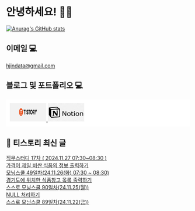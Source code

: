 # 안녕하세요! 🙋‍♂️

[![Anurag's GitHub stats](https://github-readme-stats.vercel.app/api?username=HGJin)](https://github.com/anuraghazra/github-readme-stats)
<!--
[![Top Langs](https://github-readme-stats.vercel.app/api/top-langs/?username=HGJin&layout=compact&hide=r,jupyter%20notebook,c%23&exclude_repo=roharui.github.io)](https://github.com/anuraghazra/github-readme-stats)
-->
<!--
## 이런 환경에 익숙해요✍🏼

## 언어

<p>
  <img alt="" src= "https://img.shields.io/badge/JavaScript-F7DF1E?style=flat-square&logo=JavaScript&logoColor=white"/> 
  <img alt="" src= "https://img.shields.io/badge/TypeScript-black?logo=typescript&logoColor=blue"/>
</p>
-->
## 이메일 💻

hjindata@gmail.com

## 블로그 및 포트폴리오 💻

<div style="display: flex; flex-direction: row;background-color: white;padding: 10px;">
    <div style="margin-right: 10px;">
        <a href="https://hjindata.tistory.com/">
            <img src="https://github.com/HGJin/tistory/blob/main/logo/tistory1.png?raw=true" width="100" height="50" />
        </a>
        <a href="https://adventurous-pamphlet-28c.notion.site/DA-Data-Analyst-d609592479e144c9ba8ea716122ef05c/">
            <img src="https://github.com/HGJin/tistory/blob/e35e6767cef7d139a31c75581ae47e5a76940263/logo/notion.png?raw=true" width="100" height="50" />
        </a>
    </div>
</div>

## 📝 티스토리 최신 글

<a href=https://hjindata.tistory.com/420>직무스터디 17차 ( 2024.11.27 07:30~08:30 )</a></br><a href=https://hjindata.tistory.com/417>가격이 제일 비싼 식품의 정보 출력하기</a></br><a href=https://hjindata.tistory.com/418>모닝스쿨 49일차(24.11.26(화) 07:30 ~ 08:30)</a></br><a href=https://hjindata.tistory.com/416>경기도에 위치한 식품창고 목록 출력하기</a></br><a href=https://hjindata.tistory.com/415>스스로 모닝스쿨 90일차(24.11.25(월))</a></br><a href=https://hjindata.tistory.com/410>NULL 처리하기</a></br><a href=https://hjindata.tistory.com/413>스스로 모닝스쿨 89일차(24.11.22(금))</a></br>